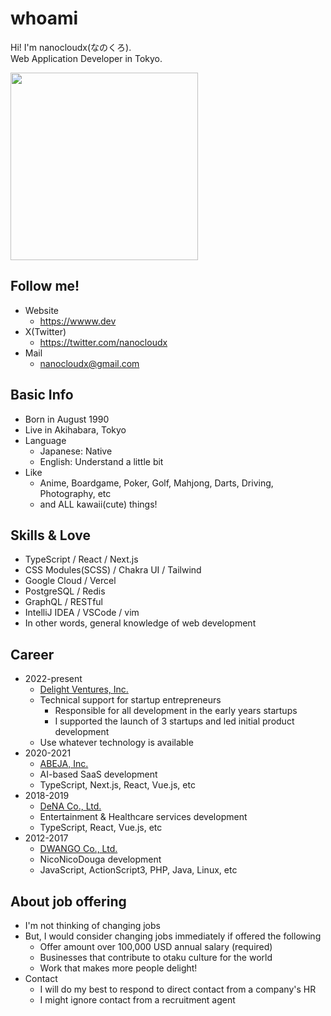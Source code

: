 # whoami  
Hi! I'm nanocloudx(なのくろ).  
Web Application Developer in Tokyo.  

<img src="https://wwww.dev/images/nyancat.gif" style="width:300px;" />

## Follow me!

- Website
  - https://wwww.dev
- X(Twitter)
  - https://twitter.com/nanocloudx
- Mail
  - nanocloudx@gmail.com
  
## Basic Info
- Born in August 1990
- Live in Akihabara, Tokyo
- Language
  - Japanese: Native
  - English: Understand a little bit
- Like
  - Anime, Boardgame, Poker, Golf, Mahjong, Darts, Driving, Photography, etc
  - and ALL kawaii(cute) things!

## Skills & Love
- TypeScript / React / Next.js
- CSS Modules(SCSS) / Chakra UI / Tailwind
- Google Cloud / Vercel
- PostgreSQL / Redis
- GraphQL / RESTful
- IntelliJ IDEA / VSCode / vim
- In other words, general knowledge of web development

## Career
- 2022-present
  - [Delight Ventures, Inc.](https://www.delight-ventures.com/en/)
  - Technical support for startup entrepreneurs
    - Responsible for all development in the early years startups
    - I supported the launch of 3 startups and led initial product development
  - Use whatever technology is available
- 2020-2021
  - [ABEJA, Inc.](https://www.abejainc.com/en)
  - AI-based SaaS development
  - TypeScript, Next.js, React, Vue.js, etc
- 2018-2019
  - [DeNA Co., Ltd.](https://dena.com/)
  - Entertainment & Healthcare services development
  - TypeScript, React, Vue.js, etc
- 2012-2017
  - [DWANGO Co., Ltd.](https://en.dwango.co.jp/)
  - NicoNicoDouga development
  - JavaScript, ActionScript3, PHP, Java, Linux, etc

## About job offering
- I'm not thinking of changing jobs
- But, I would consider changing jobs immediately if offered the following
  - Offer amount over 100,000 USD annual salary (required)
  - Businesses that contribute to otaku culture for the world
  - Work that makes more people delight!
- Contact
  - I will do my best to respond to direct contact from a company's HR
  - I might ignore contact from a recruitment agent
